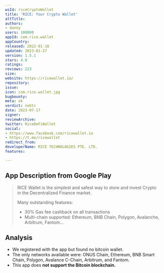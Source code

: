 ```yaml
---
wsId: riceCryptoWallet
title: 'RICE: Your Crypto Wallet'
altTitle: 
authors:
- danny
users: 100000
appId: com.rice.wallet
appCountry: 
released: 2022-01-18
updated: 2023-01-27
version: 1.5.1
stars: 4.8
ratings: 
reviews: 223
size: 
website: https://ricewallet.io/
repository: 
issue: 
icon: com.rice.wallet.jpg
bugbounty: 
meta: ok
verdict: nobtc
date: 2023-07-17
signer: 
reviewArchive: 
twitter: RiceDeFiWallet
social:
- https://www.facebook.com/ricewallet.io
- https://t.me/ricewallet
redirect_from: 
developerName: RICE TECHNOLOGIES PTE. LTD.
features: 

---
```


## App Description from Google Play

> RICE Wallet is the simplest and safest way to store and invest Crypto in the Decentralized Finance market.
>
> Many outstanding features:
> - 30% Gas fee cashback on all transactions
> - Multi-chain supported: Ethereum, BNB Chain, Polygon, Avalanche, Arbitrum, Fantom…

## Analysis

- We registered with the app but found no bitcoin wallet.
- The only networks available were: ONUS Chain, Ethereum, BNB Smart Chain, Polygon, Avalance C-Chain, Arbitrum, and Fantom.
- This app does **not support the Bitcoin blockchain.**

